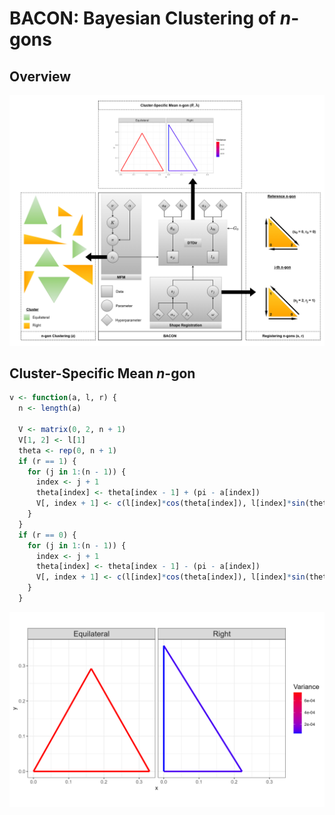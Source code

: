 # BACON: Bayesian Clustering of *n*-gons

## Overview

<img src="images/MFM.png" alt="Hover Title" title="Hover Title" width="700"/>

## Cluster-Specific Mean *n*-gon

```r
v <- function(a, l, r) {
  n <- length(a)
  
  V <- matrix(0, 2, n + 1)
  V[1, 2] <- l[1]
  theta <- rep(0, n + 1)
  if (r == 1) {
    for (j in 1:(n - 1)) {
      index <- j + 1
      theta[index] <- theta[index - 1] + (pi - a[index])
      V[, index + 1] <- c(l[index]*cos(theta[index]), l[index]*sin(theta[index])) + V[, index]
    } 
  }
  if (r == 0) {
    for (j in 1:(n - 1)) {
      index <- j + 1
      theta[index] <- theta[index - 1] - (pi - a[index])
      V[, index + 1] <- c(l[index]*cos(theta[index]), l[index]*sin(theta[index])) + V[, index]
    }
  }
```

<img src="images/MFM_mean_ngons.png" alt="Hover Title" title="Hover Title" width="600"/>
